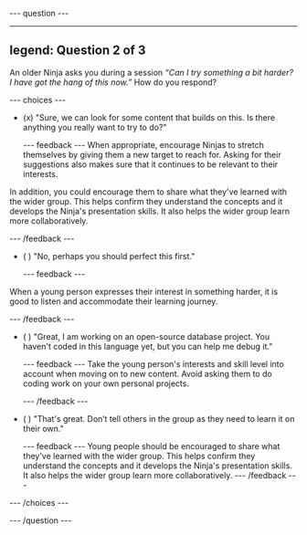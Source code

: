 
--- question ---

---
legend: Question 2 of 3
---

An older Ninja asks you during a session *“Can I try something a bit harder? I have got the hang of this now.”* How do you respond?


--- choices ---


- (x) "Sure, we can look for some content that builds on this. Is there anything you really want to try to do?"

  --- feedback --- When appropriate, encourage Ninjas to stretch themselves by giving them a new target to reach for. Asking for their suggestions also makes sure that it continues to be relevant to their interests.

In addition, you could encourage them to share what they've learned with the wider group. This helps confirm they understand the concepts and it develops the Ninja's presentation skills. It also helps the wider group learn more collaboratively.


  --- /feedback ---

- ( ) "No, perhaps you should perfect this first."

  --- feedback ---

When a young person expresses their interest in something harder, it is good to listen and accommodate their learning journey.

  --- /feedback ---

- ( ) "Great, I am working on an open-source database project. You haven't coded in this language yet, but you can help me debug it."

  --- feedback --- Take the young person's interests and skill level into account when moving on to new content. Avoid asking them to do coding work on your own personal projects.

  --- /feedback ---


- ( ) "That's great. Don’t tell others in the group as they need to learn it on their own."


  --- feedback --- Young people should be encouraged to share what they've learned with the wider group.  This helps confirm they understand the concepts and it develops the Ninja's presentation skills. It also helps the wider group learn more collaboratively. --- /feedback ---

--- /choices ---

--- /question ---
